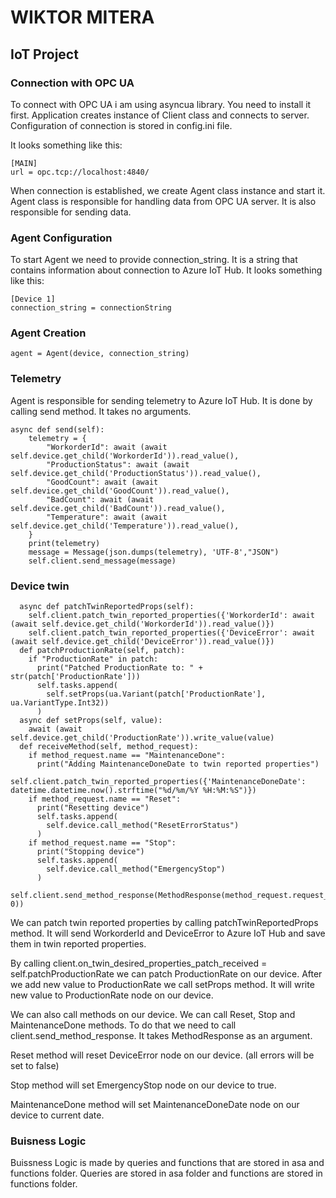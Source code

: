 # WIKTOR MITERA

## IoT Project

### Connection with OPC UA

To connect with OPC UA i am using asyncua library. You need to install it first. Application creates instance of Client class and connects to server. Configuration of connection is stored in
config.ini file.

It looks something like this:

```
[MAIN]
url = opc.tcp://localhost:4840/
```

When connection is established, we create Agent class instance and start it. Agent class is responsible for handling data from OPC UA server. It is also responsible for sending data.

### Agent Configuration

To start Agent we need to provide connection_string. It is a string that contains information about connection to Azure IoT Hub. It looks something like this:

```
[Device 1]
connection_string = connectionString
```

### Agent Creation

```
agent = Agent(device, connection_string)
```

### Telemetry

Agent is responsible for sending telemetry to Azure IoT Hub. It is done by calling send method. It takes no arguments.

```
async def send(self):
    telemetry = {
        "WorkorderId": await (await self.device.get_child('WorkorderId')).read_value(),
        "ProductionStatus": await (await self.device.get_child('ProductionStatus')).read_value(),
        "GoodCount": await (await self.device.get_child('GoodCount')).read_value(),
        "BadCount": await (await self.device.get_child('BadCount')).read_value(),
        "Temperature": await (await self.device.get_child('Temperature')).read_value(),
    }
    print(telemetry)
    message = Message(json.dumps(telemetry), 'UTF-8',"JSON")
    self.client.send_message(message)
```

### Device twin

```
  async def patchTwinReportedProps(self):
    self.client.patch_twin_reported_properties({'WorkorderId': await (await self.device.get_child('WorkorderId')).read_value()})
    self.client.patch_twin_reported_properties({'DeviceError': await (await self.device.get_child('DeviceError')).read_value()})
  def patchProductionRate(self, patch):
    if "ProductionRate" in patch:
      print("Patched ProductionRate to: " + str(patch['ProductionRate']))
      self.tasks.append(
        self.setProps(ua.Variant(patch['ProductionRate'], ua.VariantType.Int32))
      )
  async def setProps(self, value):
    await (await self.device.get_child('ProductionRate')).write_value(value)
  def receiveMethod(self, method_request):
    if method_request.name == "MaintenanceDone":
      print("Adding MaintenanceDoneDate to twin reported properties")
      self.client.patch_twin_reported_properties({'MaintenanceDoneDate': datetime.datetime.now().strftime("%d/%m/%Y %H:%M:%S")})
    if method_request.name == "Reset":
      print("Resetting device")
      self.tasks.append(
        self.device.call_method("ResetErrorStatus")
      )
    if method_request.name == "Stop":
      print("Stopping device")
      self.tasks.append(
        self.device.call_method("EmergencyStop")
      )
    self.client.send_method_response(MethodResponse(method_request.request_id, 0))
```

We can patch twin reported properties by calling patchTwinReportedProps method. It will send WorkorderId and DeviceError to Azure IoT Hub and save them in twin reported properties.

By calling client.on_twin_desired_properties_patch_received = self.patchProductionRate we can patch ProductionRate on our device. After we add new value to ProductionRate we call setProps method. It
will write new value to ProductionRate node on our device.

We can also call methods on our device. We can call Reset, Stop and MaintenanceDone methods. To do that we need to call client.send_method_response. It takes MethodResponse as an argument.

Reset method will reset DeviceError node on our device. (all errors will be set to false)

Stop method will set EmergencyStop node on our device to true.

MaintenanceDone method will set MaintenanceDoneDate node on our device to current date.

### Buisness Logic

Buissness Logic is made by queries and functions that are stored in asa and functions folder. Queries are stored in asa folder and functions are stored in functions folder.
